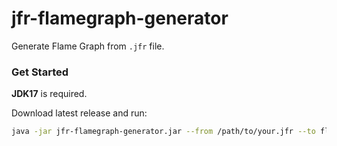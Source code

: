 # jfr-flamegraph-generator

Generate Flame Graph from `.jfr` file.

### Get Started

**JDK17** is required.

Download latest release and run:  

```bash
java -jar jfr-flamegraph-generator.jar --from /path/to/your.jfr --to flamegraph.html
```